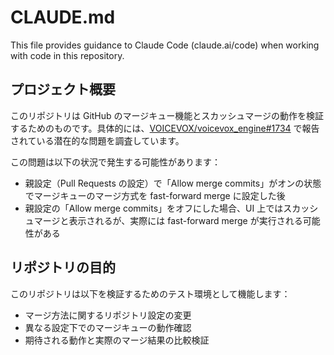 # CLAUDE.md

This file provides guidance to Claude Code (claude.ai/code) when working with code in this repository.

## プロジェクト概要

このリポジトリは GitHub のマージキュー機能とスカッシュマージの動作を検証するためのものです。具体的には、[VOICEVOX/voicevox_engine#1734](https://github.com/VOICEVOX/voicevox_engine/issues/1734) で報告されている潜在的な問題を調査しています。

この問題は以下の状況で発生する可能性があります：

- 親設定（Pull Requests の設定）で「Allow merge commits」がオンの状態でマージキューのマージ方式を fast-forward merge に設定した後
- 親設定の「Allow merge commits」をオフにした場合、UI 上ではスカッシュマージと表示されるが、実際には fast-forward merge が実行される可能性がある

## リポジトリの目的

このリポジトリは以下を検証するためのテスト環境として機能します：

- マージ方法に関するリポジトリ設定の変更
- 異なる設定下でのマージキューの動作確認
- 期待される動作と実際のマージ結果の比較検証
